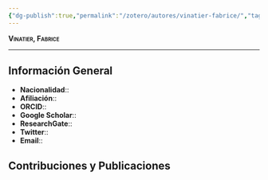 ```yaml
---
{"dg-publish":true,"permalink":"/zotero/autores/vinatier-fabrice/","tags":["#autor","#researcher"]}
---
```



<span style="font-variant:small-caps; font-weight: bold;"> Vinatier, Fabrice </span>

---


## Información General

- **Nacionalidad**:: 
- **Afiliación**:: 
- **ORCID**:: 
- **Google Scholar**:: 
- **ResearchGate**:: 
- **Twitter**:: 
- **Email**::
  
## Contribuciones y Publicaciones






